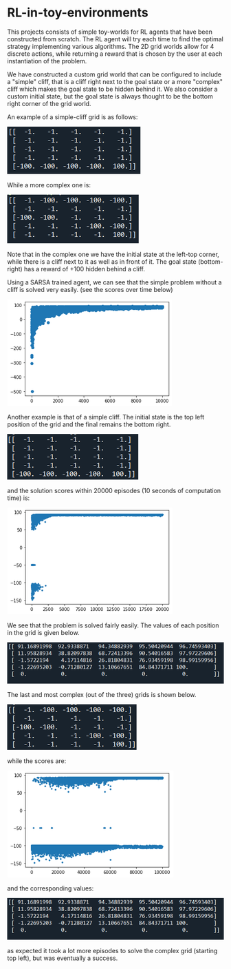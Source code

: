 # RL-in-toy-environments

This projects consists of simple toy-worlds for RL agents that have been constructed from scratch. The RL agent will try each time to find the optimal strategy implementing various algorithms.
The 2D grid worlds allow for 4 discrete actions, while returning a reward that is chosen by the user at each instantiation of the problem.

We have constructed a custom grid world that can be configured to include a "simple" cliff, that is a cliff right next to the goal state or a more "complex" cliff which makes the goal state to be hidden behind it.
We also consider a custom initial state, but the goal state is always thought to be the bottom right corner of the grid world.

An example of a simple-cliff grid is as follows:

![SimpleGrid](simplegrid.PNG)

 While a more complex one is:
 
![ComplexGrid](complexgrid.PNG)

 Note that in the complex one we have the initial state at the left-top corner, while there is a cliff next to it as well as in front of it. The goal state (bottom-right) has a reward of +100 hidden behind a cliff.
 
 Using a SARSA trained agent, we can see that the simple problem without a cliff is solved very easily. (see the scores over time below)

![NoCliff](no_cliff.png)


Another example is that of a simple cliff. The initial state is the top left position of the grid and the final remains the bottom right.

![SimpleCliffgrid](SARSA_simple_cliff_grid.PNG)

and the solution scores within 20000 episodes (10 seconds of computation time) is:

![SimpleCliff](SARSA_simple_cliff.png)

We see that the problem is solved fairly easily. 
The values of each position in the grid is given below.

![SimpleCliffvalues](SARSA_simple_cliff_values.PNG)


The last and most complex (out of the three) grids is shown below.

![ComplexCliffgrid](SARSA_complex_cliff_grid.PNG)

while the scores are:

![SimpleCliff](SARSA_complex_cliff.png)

and the corresponding values:

![SimpleCliffvalues](SARSA_simple_cliff_values.PNG)

as expected it took a lot more episodes to solve the complex grid (starting top left), but was eventually a success.
